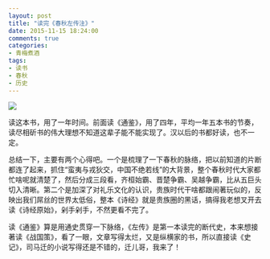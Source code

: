 ```yaml
---
layout: post
title: "读完《春秋左传注》"
date: 2015-11-15 18:24:00
comments: true
categories:
- 青梅煮酒
tags:
- 读书
- 春秋
- 历史
---
```


![](http://pic.yupoo.com/leninlee/F6y8YsUg/medish.jpg)

读这本书，用了一年时间。前面读《通鉴》，用了四年，平均一年五本书的节奏，读尽相斫书的伟大理想不知道这辈子能不能实现了。汉以后的书都好读，也不一定。

总结一下，主要有两个心得吧。一个是梳理了一下春秋的脉络，把以前知道的片断都连了起来，抓住“蛮夷与戎狄交，中国不绝若线”的大背景，整个春秋时代大家都忙啥呢就清楚了，然后分成三段看，齐桓始霸、晋楚争霸、吴越争霸，比从五巨头切入清晰。第二个是加深了对礼乐文化的认识，贵族时代干啥都跟闹著玩似的，反映出我们屌丝的世界太低俗，整本《诗经》就是贵族圈的黑话，搞得我老想叉开去读《诗经原始》，剁手剁手，不然更看不完了。

读《通鉴》算是用通史贯穿一下脉络，《左传》是第一本读完的断代史，本来想接著读《战国策》，看了一眼，文章写得太烂，又是纵横家的书，所以直接读《史记》，司马迁的小说写得还是不错的，迁儿哥，我来了！
